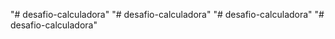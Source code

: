 "# desafio-calculadora" 
"# desafio-calculadora" 
"# desafio-calculadora" 
"# desafio-calculadora" 

